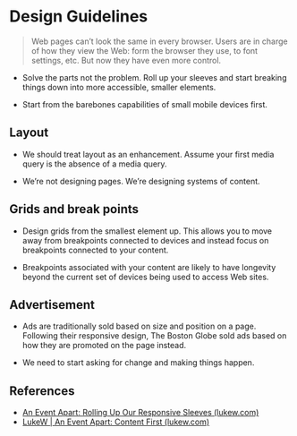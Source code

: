 Design Guidelines
=================

> Web pages can’t look the same in every browser. Users are in charge of how 
> they view the Web: form the browser they use, to font settings, etc. But now 
> they have even more control.

* Solve the parts not the problem. Roll up your sleeves and start breaking 
  things down into more accessible, smaller elements.

* Start from the barebones capabilities of small mobile devices first.


Layout
------

* We should treat layout as an enhancement. Assume your first media query is 
  the absence of a media query.

* We’re not designing pages. We’re designing systems of content.


Grids and break points
----------------------

* Design grids from the smallest element up. This allows you to move away from 
  breakpoints connected to devices and instead focus on breakpoints connected 
  to your content.

* Breakpoints associated with your content are likely to have longevity beyond 
  the current set of devices being used to access Web sites.


Advertisement
-------------

* Ads are traditionally sold based on size and position on a page. Following 
  their responsive design, The Boston Globe sold ads based on how they are 
  promoted on the page instead.

* We need to start asking for change and making things happen.


References
----------

* [An Event Apart: Rolling Up Our Responsive Sleeves (lukew.com)][r1]
* [LukeW | An Event Apart: Content First (lukew.com)][r2]


[r1]: http://www.lukew.com/ff/entry.asp?1530
[r2]: http://www.lukew.com/ff/entry.asp?1525